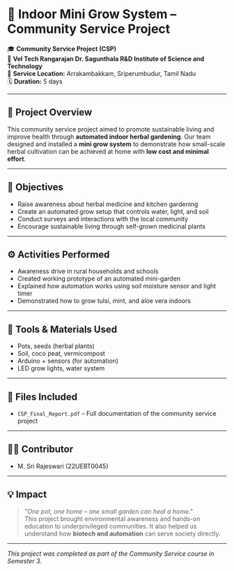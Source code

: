 # 🌱 Indoor Mini Grow System – Community Service Project

🎓 **Community Service Project (CSP)**  
🏫 **Vel Tech Rangarajan Dr. Sagunthala R&D Institute of Science and Technology**  
📍 **Service Location:** Arrakambakkam, Sriperumbudur, Tamil Nadu  
🗓️ **Duration:** 5 days

---

## 📘 Project Overview

This community service project aimed to promote sustainable living and improve health through **automated indoor herbal gardening**. Our team designed and installed a **mini grow system** to demonstrate how small-scale herbal cultivation can be achieved at home with **low cost and minimal effort**.

---

## 🎯 Objectives

- Raise awareness about herbal medicine and kitchen gardening
- Create an automated grow setup that controls water, light, and soil
- Conduct surveys and interactions with the local community
- Encourage sustainable living through self-grown medicinal plants

---

## ⚙️ Activities Performed

- Awareness drive in rural households and schools
- Created working prototype of an automated mini-garden
- Explained how automation works using soil moisture sensor and light timer
- Demonstrated how to grow tulsi, mint, and aloe vera indoors

---

## 🧪 Tools & Materials Used

- Pots, seeds (herbal plants)
- Soil, coco peat, vermicompost
- Arduino + sensors (for automation)
- LED grow lights, water system

---

## 📂 Files Included

- `CSP_Final_Report.pdf` – Full documentation of the community service project

---

## 👩‍💻 Contributor

- M. Sri Rajeswari (22UEBT0045)  

---

## 💡 Impact

> *"One pot, one home – one small garden can heal a home."*  
This project brought environmental awareness and hands-on education to underprivileged communities. It also helped us understand how **biotech and automation** can serve society directly.

---

*This project was completed as part of the Community Service course in Semester 3.*
